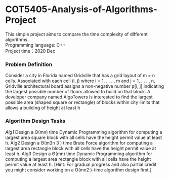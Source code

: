 # COT5405-Analysis-of-Algorithms-Project

This simple project aims to compare the time complexity of different algorithms.\
Programming language: C++\
Project time：2020 Dec

### Problem Definition
Consider a city in Florida named Gridville that has a grid layout of m × n cells. Associated
with each cell (i, j) where i = 1, . . . , m and j = 1, . . . , n, Gridville architectural board assigns a
non-negative number p[i, j] indicating the largest possible number of floors allowed to build on
that block. A developer company named AlgoTowers is interested to find the largest possible
area (shaped square or rectangle) of blocks within city limits that allows a building of height
at least h

### Algorithm Design Tasks
*Alg1* Design a Θ(mn) time Dynamic Programming algorithm for computing a largest area
square block with all cells have the height permit value at least h.
Alg2 Design a Θ(m3n
3
) time Brute Force algorithm for computing a largest area rectangle
block with all cells have the height permit value at least h.
Alg3 Design a Θ(mn) time Dynamic Programming algorithm for computing a largest area
rectangle block with all cells have the height permit value at least h.
[Hint: For gradual progress and also partial credit you might consider working on a O(mn2
)-time
algorithm design first.]
